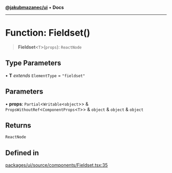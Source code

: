 [**@jakubmazanec/ui**](../README.md) • **Docs**

---

# Function: Fieldset()

> **Fieldset**\<`T`\>(`props`): `ReactNode`

## Type Parameters

• **T** _extends_ `ElementType` = `"fieldset"`

## Parameters

• **props**: `Partial`\<`Writable`\<`object`\>\> & `PropsWithoutRef`\<`ComponentProps`\<`T`\>\> &
`object` & `object` & `object`

## Returns

`ReactNode`

## Defined in

[packages/ui/source/components/Fieldset.tsx:35](https://github.com/jakubmazanec/tools/blob/4809b04453aafb35a917917e0b4964a9ec0cd132/packages/ui/source/components/Fieldset.tsx#L35)
